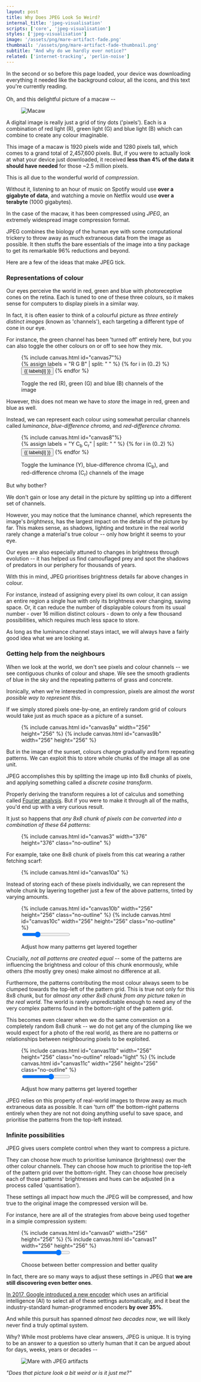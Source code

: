 ```yaml
---
layout: post
title: Why Does JPEG Look So Weird?
internal_title: 'jpeg-visualisation'
scripts: ['core', 'jpeg-visualisation']
styles: ['jpeg-visualisation']
image: '/assets/png/mare-artifact-fade.png'
thumbnail: '/assets/png/mare-artifact-fade-thumbnail.png'
subtitle: "And why do we hardly ever notice?"
related: ['internet-tracking', 'perlin-noise']
---
```


<span id="download-text">
In the second or so before this page loaded, your device was downloading everything it needed like the background colour, all the icons, and this text you're currently reading.<br><br>Oh, and this delightful picture of a macaw --</span>

<figure>
<img id="download-image" src="/assets/jpg/macaw-compressed.jpg" alt="Macaw" class="diagram">
</figure>

A digital image is really just a grid of tiny dots ('pixels'). Each is a combination of red light (R), green light (G) and blue light (B) which can combine to create any colour imaginable.

This image of a macaw is 1920 pixels wide and 1280 pixels tall, which comes to a grand total of 2,457,600 pixels. But, if you were to actually look at what your device just downloaded, it received **less than 4% of the data it should have needed** for those ~2.5 million pixels.

This is all due to the wonderful world of _compression_.

Without it, listening to an hour of music on Spotify would use **over a gigabyte of data**, and watching a movie on Netflix would use **over a terabyte** (1000 gigabytes).

In the case of the macaw, it has been compressed using _JPEG_, an extremely widespread image compression format. 

JPEG combines the biology of the human eye with some computational trickery to throw away as much extraneous data from the image as possible. It then stuffs the bare essentials of the image into a tiny package to get its remarkable 96% reductions and beyond.

Here are a few of the ideas that make JPEG tick.

### Representations of colour

Our eyes perceive the world in red, green and blue with photoreceptive cones on the retina. Each is tuned to one of these three colours, so it makes sense for computers to display pixels in a similar way. 

In fact, it is often easier to think of a colourful picture as _three entirely distinct images_ (known as 'channels'), each targeting a different type of cone in our eye. 

For instance, the green channel has been 'turned off' entirely here, but you can also toggle the other colours on or off to see how they mix.

<figure>
{% include canvas.html id="canvas7"%}
<div class="overlay overlay-top overlay-right">
    <div class="btn-group">
    {% assign labels = "R G B" | split: " " %}
    {% for i in (0..2) %}
    <button type="button" class="btn btn-light btn-secondary btn-sm no-focus" data-toggle="button" aria-pressed="{% if i==1 %}true{% else %}false{% endif %}" onclick="toggle_button_canvas7({{ i }})">{{ labels[i] }}</button>
    {% endfor %}
    </div>
</div>
<figcaption>
<p class="caption">Toggle the red (R), green (G) and blue (B) channels of the image</p>
</figcaption>
</figure>

However, this does not mean we have to _store_ the image in red, green and blue as well.

Instead, we can represent each colour using somewhat perculiar channels called _luminance_, _blue-difference chroma_, and _red-difference chroma_.

<figure>
{% include canvas.html id="canvas8"%}
<div class="overlay overlay-top overlay-right">
    <div class="btn-group">
    {% assign labels = "Y C<sub>b</sub> C<sub>r</sub>" | split: " " %}
    {% for i in (0..2) %}
    <button type="button" class="btn btn-light btn-secondary btn-sm no-focus" data-toggle="button" aria-pressed="{% if i==1 %}true{% else %}false{% endif %}" onclick="toggle_button_canvas8({{ i }})">{{ labels[i] }}</button>
    {% endfor %}
    </div>
</div>
<figcaption>
<p class="caption">Toggle the luminance (Y), blue-difference chroma (C<sub>b</sub>), and red-difference chroma (C<sub>r</sub>) channels of the image</p>
</figcaption>
</figure>

But why bother?

We don't gain or lose any detail in the picture by splitting up into a different set of channels.

However, you may notice that the luminance channel, which represents the image's _brightness_, has the largest impact on the details of the picture by far. This makes sense, as shadows, lighting and texture in the real world rarely change a material's true colour -- only how bright it seems to your eye.

Our eyes are also especially attuned to changes in brightness through evolution -- it has helped us find camouflaged prey and spot the shadows of predators in our periphery for thousands of years. 

With this in mind, JPEG prioritises brightness details far above changes in colour.

For instance, instead of assigning every pixel its own colour, it can assign an entire region a single hue with only its brightness ever changing, saving space. Or, it can reduce the number of displayable colours from its usual number - over 16 million distinct colours - down to only a few thousand possibilities, which requires much less space to store.

As long as the luminance channel stays intact, we will always have a fairly good idea what we are looking at.

### Getting help from the neighbours

When we look at the world, we don't see pixels and colour channels -- we see contiguous chunks of colour and shape. We see the smooth gradients of blue in the sky and the repeating patterns of grass and concrete. 

Ironically, when we're interested in compression, pixels are almost _the worst possible way to represent this_. 

If we simply stored pixels one-by-one, an entirely random grid of colours would take just as much space as a picture of a sunset.

<figure>
<div class="figure-group figure-group-2">
{% include canvas.html id="canvas9a" width="256" height="256" %}
<!-- <img id="download-image" src="/assets/jpg/sunset-square-64-as-256.jpg" alt="Sunset" class="diagram"> -->
{% include canvas.html id="canvas9b" width="256" height="256" %}
</div>
</figure>

But in the image of the sunset, colours change gradually and form repeating patterns. We can exploit this to store whole chunks of the image all as one unit. 

JPEG accomplishes this by splitting the image up into 8x8 chunks of pixels, and applying something called a _discrete cosine transform_.

Properly deriving the transform requires a lot of calculus and something called [Fourier analysis](https://en.wikipedia.org/wiki/Fourier_analysis). But if you were to make it through all of the maths, you'd end up with a very curious result.

It just so happens that _any 8x8 chunk of pixels can be converted into a combination of these 64 patterns_:

<figure>
{% include canvas.html id="canvas3" width="376" height="376" class="no-outline" %}
</figure>

For example, take one 8x8 chunk of pixels from this cat wearing a rather fetching scarf:

<figure>
{% include canvas.html id="canvas10a" %}
</figure>

Instead of storing each of these pixels individually, we can represent the whole chunk by layering together just a few of the above patterns, tinted by varying amounts.

<figure>
<div class="figure-group figure-group-2">
{% include canvas.html id="canvas10b" width="256" height="256" class="no-outline" %}
{% include canvas.html id="canvas10c" width="256" height="256" class="no-outline" %}
</div>
<figcaption>
    <input type="range" min="1" max="64" value="20" step="1" class="slider" id="canvas10-slider">
    <p class="caption">Adjust how many patterns get layered together</p>
</figcaption>
</figure>

Crucially, _not all patterns are created equal_ -- some of the patterns are influencing the brightness and colour of this chunk enormously, while others (the mostly grey ones) make almost no difference at all. 

Furthermore, the patterns contributing the most colour always seem to be clumped towards the top-left of the pattern grid. This is true not only for this 8x8 chunk, but for _almost any other 8x8 chunk from any picture taken in the real world_. The world is rarely unpredictable enough to need any of the very complex patterns found in the bottom-right of the pattern grid.

This becomes even clearer when we do the same conversion on a completely random 8x8 chunk -- we do not get any of the clumping like we would expect for a photo of the real world, as there are no patterns or relationships between neighbouring pixels to be exploited.

<figure>
<div class="figure-group figure-group-2">
{% include canvas.html id="canvas11b" width="256" height="256" class="no-outline" reload="light" %}
{% include canvas.html id="canvas11c" width="256" height="256" class="no-outline" %}
</div>
<figcaption>
    <input type="range" min="1" max="64" value="40" step="1" class="slider" id="canvas11-slider">
    <p class="caption">Adjust how many patterns get layered together</p>
</figcaption>
</figure>

JPEG relies on this property of real-world images to throw away as much extraneous data as possible. It can 'turn off' the bottom-right patterns entirely when they are not not doing anything useful to save space, and prioritise the patterns from the top-left instead. 

### Infinite possibilities

JPEG gives users complete control when they want to compress a picture.

They can choose how much to prioritise luminance (brightness) over the other colour channels. They can choose how much to prioritise the top-left of the pattern grid over the bottom-right. They can choose how precisely each of those patterns' brightnesses and hues can be adjusted (in a process called 'quantisation').

These settings all impact how much the JPEG will be compressed, and how true to the original image the compressed version will be.

For instance, here are all of the strategies from above being used together in a simple compression system:

<figure>
<div class="figure-group figure-group-2">
{% include canvas.html id="canvas0" width="256" height="256" %}
{% include canvas.html id="canvas1" width="256" height="256" %}
</div>
<figcaption>
    <input type="range" min="0" max="100" value="80" step="5" class="slider" id="canvas1-slider">
    <p class="caption">Choose between better compression and better quality</p>
</figcaption>
</figure>

In fact, there are so many ways to adjust these settings in JPEG that **we are still discovering even better ones**.

[In 2017, Google introduced a new encoder](https://ai.googleblog.com/2017/03/announcing-guetzli-new-open-source-jpeg.html) which uses an artificial intelligence (AI) to select all of these settings automatically, and it beat the industry-standard human-programmed encoders **by over 35%**. 

And while this pursuit has spanned _almost two decades now_, we will likely never find a truly optimal system. 

Why? While most problems have clear answers, JPEG is unique. It is trying to be an answer to a question so utterly human that it can be argued about for days, weeks, years or decades --

<figure>
<img src="/assets/png/mare-artifact-fade.png" alt="Mare with JPEG artifacts" class="diagram">
</figure>

_"Does that picture look a bit weird or is it just me?"_
